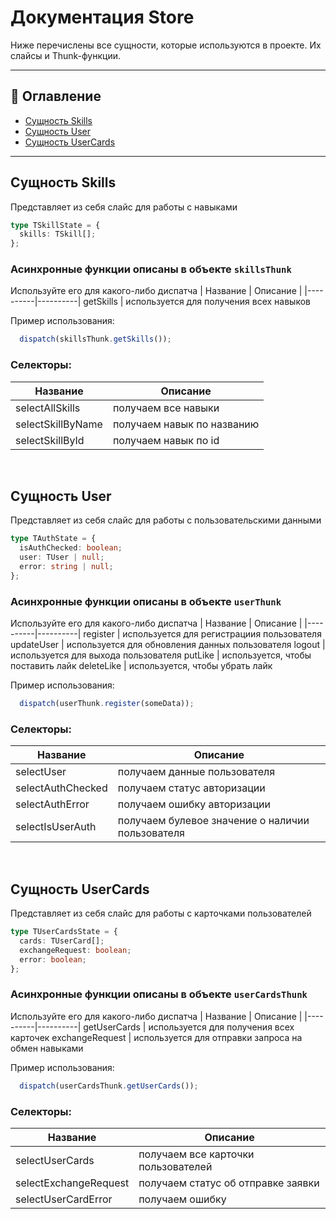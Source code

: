 # Документация Store

Ниже перечислены все сущности, которые используются в проекте. Их слайсы и Thunk-функции.

---

## 📑 Оглавление

- [Сущность Skills](#сущность-skills)  
- [Сущность User](#сущность-user)  
- [Сущность UserCards](#сущность-usercards)

---

## Сущность Skills
Представляет из себя слайс для работы с навыками
```ts
type TSkillState = {
  skills: TSkill[];
};

```

### Асинхронные функции описаны в объекте ``skillsThunk``

Используйте его для какого-либо диспатча
| Название | Описание |
|----------|----------|
getSkills | используется для получения всех навыков

Пример использования:
```ts
  dispatch(skillsThunk.getSkills()); 
```
### Селекторы:
| Название | Описание |
|----------|----------|
selectAllSkills | получаем все навыки
selectSkillByName | получаем навык по названию
selectSkillById | получаем навык по id


</br>

## Сущность User
Представляет из себя слайс для работы с пользовательскими данными
```ts
type TAuthState = {
  isAuthChecked: boolean;
  user: TUser | null;
  error: string | null;
};
```

### Асинхронные функции описаны в объекте ``userThunk``

Используйте его для какого-либо диспатча
| Название | Описание |
|----------|----------|
register | используется для регистрациия пользователя 
updateUser | используется для обновления данных пользователя
logout | используется для выхода пользователя 
putLike | используется, чтобы поставить лайк 
deleteLike | используется, чтобы убрать лайк

Пример использования:
```ts
  dispatch(userThunk.register(someData)); 
```
### Селекторы:
| Название | Описание |
|----------|----------|
selectUser | получаем данные пользователя
selectAuthChecked | получаем статус авторизации
selectAuthError | получаем ошибку авторизации
selectIsUserAuth | получаем булевое значение о наличии пользователя

</br>

## Сущность UserCards
Представляет из себя слайс для работы с карточками пользователей
```ts
type TUserCardsState = {
  cards: TUserCard[];
  exchangeRequest: boolean;
  error: boolean;
};

```

### Асинхронные функции описаны в объекте ``userCardsThunk``

Используйте его для какого-либо диспатча
| Название | Описание |
|----------|----------|
getUserCards | используется для получения всех карточек
exchangeRequest | используется для отправки запроса на обмен навыками

Пример использования:
```ts
  dispatch(userCardsThunk.getUserCards()); 
```
### Селекторы:
| Название | Описание |
|----------|----------|
selectUserCards | получаем все карточки пользователей
selectExchangeRequest | получаем статус об отправке заявки
selectUserCardError | получаем ошибку


</br>
